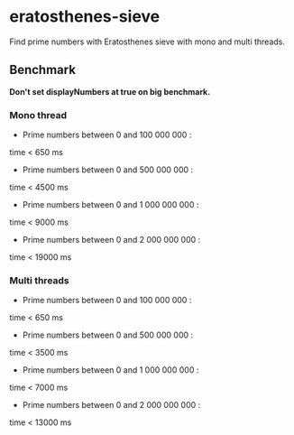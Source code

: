 # eratosthenes-sieve

Find prime numbers with Eratosthenes sieve with mono and multi threads.     

## Benchmark

**Don't set displayNumbers at true on big benchmark.**

### Mono thread

- Prime numbers between 0 and 100 000 000 : 

time < 650 ms

- Prime numbers between 0 and 500 000 000 :

time < 4500 ms

- Prime numbers between 0 and 1 000 000 000 :

time < 9000 ms

- Prime numbers between 0 and 2 000 000 000 :

time < 19000 ms

### Multi threads

- Prime numbers between 0 and 100 000 000 :

time < 650 ms  

- Prime numbers between 0 and 500 000 000 :

time < 3500 ms

- Prime numbers between 0 and 1 000 000 000 :

time < 7000 ms

- Prime numbers between 0 and 2 000 000 000 :

time < 13000 ms